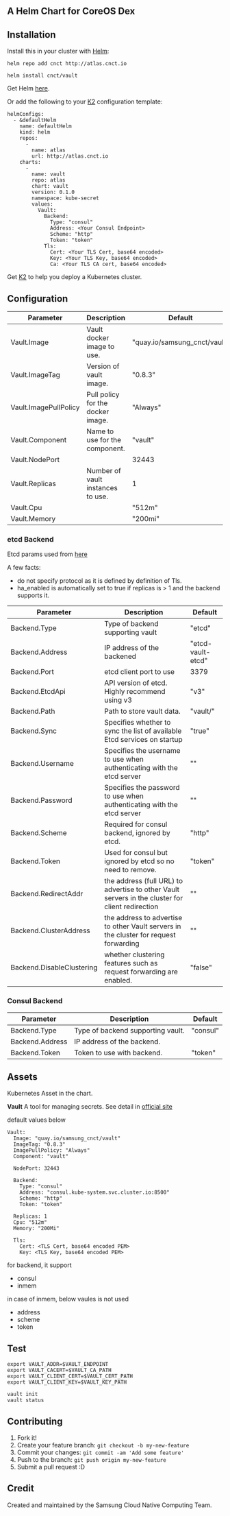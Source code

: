 ## A Helm Chart for CoreOS Dex

## Installation
Install this in your cluster with [Helm](https://github.com/kubernetes/helm):

```
helm repo add cnct http://atlas.cnct.io
```
```
helm install cnct/vault
```

Get Helm [here](https://github.com/kubernetes/helm/blob/master/docs/install.md).

Or add the following to your [K2](https://github.com/samsung-cnct/k2) configuration template:
```
helmConfigs:
  - &defaultHelm
    name: defaultHelm
    kind: helm
    repos:
      -
        name: atlas
        url: http://atlas.cnct.io
    charts:
      -
        name: vault
        repo: atlas
        chart: vault
        version: 0.1.0
        namespace: kube-secret
        values:
          Vault:
            Backend:
              Type: "consul"
              Address: <Your Consul Endpoint>
              Scheme: "http"
              Token: "token"
            Tls:
              Cert: <Your TLS Cert, base64 encoded>
              Key: <Your TLS Key, base64 encoded>
              Ca: <Your TLS CA cert, base64 encoded>
```

Get [K2](https://github.com/samsung-cnct/k2) to help you deploy a Kubernetes cluster.


## Configuration

| Parameter                    | Description                                                       | Default                    |
| -----------------------------| ----------------------------------------------------------------- | -------------------------- |
| Vault.Image                  | Vault docker image to use.                                        | "quay.io/samsung_cnct/vault" |    
| Vault.ImageTag               | Version of vault image.                                           | "0.8.3"                      |
| Vault.ImagePullPolicy        | Pull policy for the docker image.                                 | "Always"                     |
| Vault.Component              | Name to use for the component.                                    | "vault"                      |
| Vault.NodePort               |                                                                   | 32443                        |
| Vault.Replicas               | Number of vault instances to use.                                 | 1                            |
| Vault.Cpu                    |                                                                   | "512m"                       |
| Vault.Memory                 |                                                                   | "200mi"                      |

### etcd Backend
Etcd params used from [here](https://www.vaultproject.io/docs/configuration/storage/etcd.html)

A few facts:
- do not specify protocol as it is defined by definition of Tls.
- ha_enabled is automatically set to true if replicas is > 1 and the backend supports it.


| Parameter                    | Description                                                                                         | Default              |
| -----------------------------| ----------------------------------------------------------------------------------------------------| -------------------- |
| Backend.Type                 | Type of backend supporting vault                                                                    | "etcd"               |    
| Backend.Address              | IP address of the backened                                                                          | "etcd-vault-etcd"    |    
| Backend.Port                 | etcd client port to use                                                                             | 3379                 |    
| Backend.EtcdApi              | API version of etcd. Highly recommend using v3                                                      | "v3"                 |    
| Backend.Path                 | Path to store vault data.                                                                           | "vault/"             |    
| Backend.Sync                 | Specifies whether to sync the list of available Etcd services on startup                            | "true"               |    
| Backend.Username             | Specifies the username to use when authenticating with the etcd server                              | ""                   |    
| Backend.Password             | Specifies the password to use when authenticating with the etcd server                              | ""                   |    
| Backend.Scheme               | Required for consul backend, ignored by etcd.                                                       | "http"               |    
| Backend.Token                | Used for consul but ignored by etcd so no need to remove.                                           | "token"              |    
| Backend.RedirectAddr         | the address (full URL) to advertise to other Vault servers in the cluster for client redirection    | ""                   |    
| Backend.ClusterAddress       | the address to advertise to other Vault servers in the cluster for request forwarding               | ""                   |    
| Backend.DisableClustering    | whether clustering features such as request forwarding are enabled.                                 | "false"              |    



### Consul Backend

| Parameter             | Description                                                          | Default                 |
| ----------------------| -------------------------------------------------------------------- | ----------------------- |
| Backend.Type          | Type of backend supporting vault.                                    | "consul"                |    
| Backend.Address       | IP address of the backend.                                           |                         |    
| Backend.Token         | Token to use with backend.                                           | "token"                 |    

 


## Assets
Kubernetes Asset in the chart.

**Vault**
A tool for managing secrets.
See detail in [official site](https://www.vaultproject.io)

default values below
```
Vault:
  Image: "quay.io/samsung_cnct/vault"
  ImageTag: "0.8.3"
  ImagePullPolicy: "Always"
  Component: "vault"

  NodePort: 32443

  Backend:
    Type: "consul"
    Address: "consul.kube-system.svc.cluster.io:8500"
    Scheme: "http"
    Token: "token"

  Replicas: 1
  Cpu: "512m"
  Memory: "200Mi"

  Tls:
    Cert: <TLS Cert, base64 encoded PEM>
    Key: <TLS Key, base64 encoded PEM>
```

for backend,
it support
  - consul
  - inmem

in case of inmem, below vaules is not used
 - address
 - scheme
 - token

## Test
```
export VAULT_ADDR=$VAULT_ENDPOINT
export VAULT_CACERT=$VAULT_CA_PATH
export VAULT_CLIENT_CERT=$VAULT_CERT_PATH
export VAULT_CLIENT_KEY=$VAULT_KEY_PATH

vault init
vault status
```

## Contributing

1. Fork it!
2. Create your feature branch: `git checkout -b my-new-feature`
3. Commit your changes: `git commit -am 'Add some feature'`
4. Push to the branch: `git push origin my-new-feature`
5. Submit a pull request :D

## Credit

Created and maintained by the Samsung Cloud Native Computing Team.
